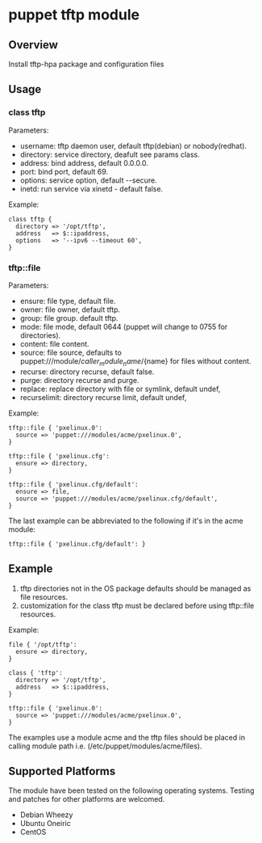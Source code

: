 # puppet tftp module

## Overview

Install tftp-hpa package and configuration files

## Usage

### class tftp

Parameters:

* username: tftp daemon user, default tftp(debian) or nobody(redhat).
* directory: service directory, deafult see params class.
* address: bind address, default 0.0.0.0.
* port: bind port, default 69.
* options: service option, default --secure.
* inetd: run service via xinetd - default false.

Example:

    class tftp {
      directory => '/opt/tftp',
      address   => $::ipaddress,
      options   => '--ipv6 --timeout 60',
    }

### tftp::file

Parameters:

* ensure: file type, default file.
* owner: file owner, default tftp.
* group: file group. default tftp.
* mode: file mode, default 0644 (puppet will change to 0755 for directories).
* content: file content.
* source: file source, defaults to puppet:///module/${caller_module_name}/${name} for files without content.
* recurse: directory recurse, default false.
* purge: directory recurse and purge.
* replace: replace directory with file or symlink, default undef,
* recurselimit: directory recurse limit, default undef,

Example:

    tftp::file { 'pxelinux.0':
      source => 'puppet:///modules/acme/pxelinux.0',
    }
    
    tftp::file { 'pxelinux.cfg':
      ensure => directory,
    }
    
    tftp::file { 'pxelinux.cfg/default':
      ensure => file,
      source => 'puppet:///modules/acme/pxelinux.cfg/default',
    }

The last example can be abbreviated to the following if it's in the acme module:

    tftp::file { 'pxelinux.cfg/default': }

## Example

1. tftp directories not in the OS package defaults should be managed as file resources.
2. customization for the class tftp must be declared before using tftp::file resources.

Example:

    file { '/opt/tftp':
      ensure => directory,
    }
    
    class { 'tftp':
      directory => '/opt/tftp',
      address   => $::ipaddress,
    }
    
    tftp::file { 'pxelinux.0':
      source => 'puppet:///modules/acme/pxelinux.0',
    }

The examples use a module acme and the tftp files should be placed in calling module path i.e. (/etc/puppet/modules/acme/files).

## Supported Platforms

The module have been tested on the following operating systems. Testing and patches for other platforms are welcomed.

* Debian Wheezy
* Ubuntu Oneiric
* CentOS
